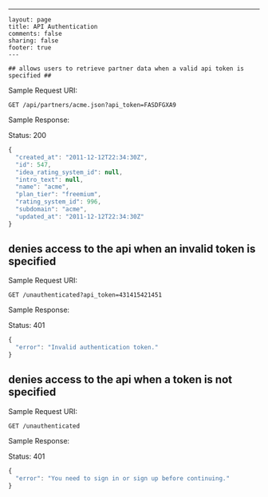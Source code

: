 ---
    layout: page
    title: API Authentication
    comments: false
    sharing: false
    footer: true
    ---

    ## allows users to retrieve partner data when a valid api token is specified ##

Sample Request URI:

```
GET /api/partners/acme.json?api_token=FASDFGXA9
```

Sample Response:

Status: 200

```javascript
{
  "created_at": "2011-12-12T22:34:30Z",
  "id": 547,
  "idea_rating_system_id": null,
  "intro_text": null,
  "name": "acme",
  "plan_tier": "freemium",
  "rating_system_id": 996,
  "subdomain": "acme",
  "updated_at": "2011-12-12T22:34:30Z"
}
```

## denies access to the api when an invalid token is specified ##

Sample Request URI:

```
GET /unauthenticated?api_token=431415421451
```

Sample Response:

Status: 401

```javascript
{
  "error": "Invalid authentication token."
}
```

## denies access to the api when a token is not specified ##

Sample Request URI:

```
GET /unauthenticated
```

Sample Response:

Status: 401

```javascript
{
  "error": "You need to sign in or sign up before continuing."
}
```

